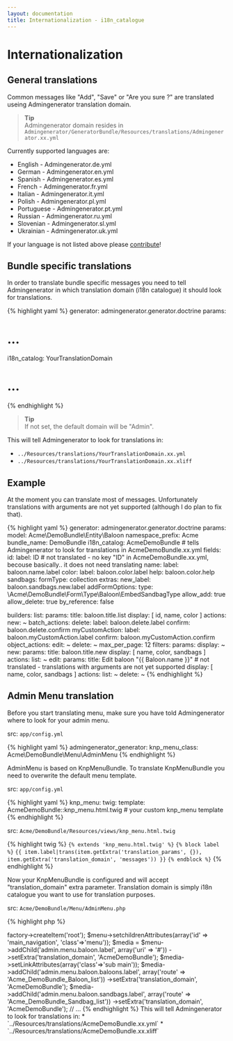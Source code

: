 ```yaml
---
layout: documentation
title: Internationalization - i18n_catalogue
---
```


# Internationalization

## General translations

Common messages like "Add", "Save" or "Are you sure ?" are translated useing Admingenerator translation domain.  

>**Tip**<br />Admingenerator domain resides in `Admingenerator/GeneratorBundle/Resources/translations/Admingenerator.xx.yml`  

Currently supported languages are:  

* English - Admingenerator.de.yml
* German - Admingenerator.en.yml
* Spanish - Admingenerator.es.yml
* French - Admingenerator.fr.yml
* Italian - Admingenerator.it.yml
* Polish - Admingenerator.pl.yml
* Portuguese - Admingenerator.pt.yml
* Russian - Admingenerator.ru.yml
* Slovenian - Admingenerator.sl.yml
* Ukrainian - Admingenerator.uk.yml

If your language is not listed above please [contribute](https://github.com/cedriclombardot/AdmingeneratorGeneratorBundle)!

## Bundle specific translations

In order to translate bundle specific messages you need to tell Admingenerator in which translation domain (i18n catalogue) it should look for translations.

{% highlight yaml %}
generator: admingenerator.generator.doctrine
params:
  # ...
  i18n_catalog: YourTranslationDomain 
  # ...
{% endhighlight %}

>**Tip**<br />If not set, the default domain will be "Admin".  

This will tell Admingenerator to look for translations in: 

* `../Resources/translations/YourTranslationDomain.xx.yml`
* `../Resources/translations/YourTranslationDomain.xx.xliff`

## Example

At the moment you can translate most of messages. Unfortunately translations with arguments are not yet supported (although I do plan to fix that).

{% highlight yaml %}
generator: admingenerator.generator.doctrine
params:
  model: Acme\DemoBundle\Entity\Baloon
  namespace_prefix: Acme
  bundle_name: DemoBundle
  i18n_catalog: AcmeDemoBundle # tells Admingenerator to look for translations in AcmeDemoBundle.xx.yml
  fields:
    id:
      label:  ID     # not translated - no key "ID" in AcmeDemoBundle.xx.yml, becouse basically.. it does not need translating
    name:
      label:  baloon.name.label
    color:
      label:  baloon.color.label
      help:   baloon.color.help
    sandbags:
      formType: collection
      extras:
        new_label: baloon.sandbags.new.label
      addFormOptions:
        type: \Acme\DemoBundle\Form\Type\Baloon\EmbedSandbagType
        allow_add: true
        allow_delete: true
        by_reference: false

builders:
  list:
    params:
      title: baloon.title.list
      display: [ id, name, color ]
      actions:
        new: ~
      batch_actions:
        delete: 
          label:    baloon.delete.label
          confirm:  baloon.delete.confirm
        myCustomAction:
          label:    baloon.myCustomAction.label
          confirm:  baloon.myCustomAction.confirm
      object_actions:
        edit: ~
        delete: ~
      max_per_page: 12
  filters:
    params:
      display: ~
  new:
    params:
      title: baloon.title.new
      display: [ name, color, sandbags ]
      actions:
        list: ~
  edit:
    params:
      title: Edit baloon "{{ Baloon.name }}" # not translated - translations with arguments are not yet supported
      display: [ name, color, sandbags ]
      actions:
        list: ~
  delete: ~
{% endhighlight %}

## Admin Menu translation

Before you start translating menu, make sure you have told Admingenerator where to look for your admin menu.  

src: `app/config.yml`

{% highlight yaml %}
admingenerator_generator:
    knp_menu_class: Acme\DemoBundle\Menu\AdminMenu
{% endhighlight %}

AdminMenu is based on KnpMenuBundle. To translate KnpMenuBundle you need to overwrite the default menu template.  

src: `app/config.yml`

{% highlight yaml %}
knp_menu:
    twig:
        template: AcmeDemoBundle::knp_menu.html.twig  # your custom knp_menu template
{% endhighlight %}

src: `Acme/DemoBundle/Resources/views/knp_menu.html.twig`

{% highlight twig %}
`{% extends 'knp_menu.html.twig' %}`
`{% block label %}`
    `{{ item.label|trans(item.getExtra('translation_params', {}), item.getExtra('translation_domain', 'messages')) }}`
`{% endblock %}`
{% endhighlight %}

Now your KnpMenuBundle is configured and will accept "translation_domain" extra parameter. Translation domain is simply i18n catalogue you want to use for translation purposes.  

src: `Acme/DemoBundle/Menu/AdminMenu.php`

{% highlight php %}
<?php
// ...
public function createAdminMenu(Request $request)
{
    $menu = $this->factory->createItem('root');

    $menu->setchildrenAttributes(array('id' => 'main_navigation', 'class'=>'menu'));

    $media = $menu->addChild('admin.menu.baloon.label', array('uri' => '#'))
                  ->setExtra('translation_domain', 'AcmeDemoBundle');
    $media->setLinkAttributes(array('class'=>'sub main'));
    $media->addChild('admin.menu.baloon.baloons.label', array('route' => 'Acme_DemoBundle_Baloon_list'))
                  ->setExtra('translation_domain', 'AcmeDemoBundle');
    $media->addChild('admin.menu.baloon.sandbags.label', array('route' => 'Acme_DemoBundle_Sandbag_list'))
                  ->setExtra('translation_domain', 'AcmeDemoBundle');
// ...
{% endhighlight %}

This will tell Admingenerator to look for translations in:  

* `../Resources/translations/AcmeDemoBundle.xx.yml`
* `../Resources/translations/AcmeDemoBundle.xx.xliff`